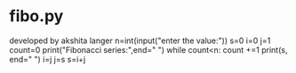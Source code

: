 # fibo.py
developed by akshita langer
n=int(input("enter the value:"))
s=0
i=0
j=1
count=0
print("Fibonacci series:",end=" ")
while count<n:
    count +=1
    print(s, end=" ")
    i=j
    j=s
    s=i+j
